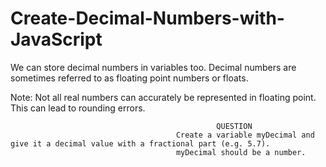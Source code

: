 # Create-Decimal-Numbers-with-JavaScript


We can store decimal numbers in variables too.
Decimal numbers are sometimes referred to as floating point numbers or floats.


Note: Not all real numbers can accurately be represented in floating point.
This can lead to rounding errors.


                                                  QUESTION
                                         Create a variable myDecimal and give it a decimal value with a fractional part (e.g. 5.7).
                                         myDecimal should be a number.
